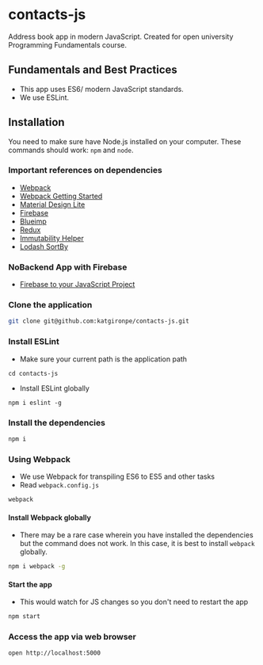 # contacts-js
Address book app in modern JavaScript. Created for open university Programming Fundamentals course.

## Fundamentals and Best Practices

* This app uses ES6/ modern JavaScript standards.
* We use ESLint.

## Installation

You need to make sure have Node.js installed on your computer. These commands should work: `npm` and `node`.

### Important references on dependencies

* [Webpack](https://webpack.github.io/docs/tutorials/getting-started/)
* [Webpack Getting Started](https://webpack.js.org/guides/getting-started/)
* [Material Design Lite](https://github.com/google/material-design-lite)
* [Firebase](https://www.npmjs.com/package/firebase)
* [Blueimp](https://github.com/blueimp/JavaScript-Templates/blob/master/README.md)
* [Redux](https://github.com/reactjs/redux)
* [Immutability Helper](https://github.com/kolodny/immutability-helper)
* [Lodash SortBy](https://www.npmjs.com/package/lodash.sortby)

### NoBackend App with Firebase

* [Firebase to your JavaScript Project](https://firebase.google.com/docs/web/setup)

### Clone the application

```bash
git clone git@github.com:katgironpe/contacts-js.git
```

### Install ESLint

* Make sure your current path is the application path

```
cd contacts-js
```

* Install ESLint globally

```
npm i eslint -g
```

### Install the dependencies

```bash
npm i
```

### Using Webpack

* We use Webpack for transpiling ES6 to ES5 and other tasks
* Read `webpack.config.js`

```bash
webpack
```

#### Install Webpack globally

* There may be a rare case wherein you have installed the dependencies but the command does not work. In this case, it is best to install `webpack` globally.

```bash
npm i webpack -g
```

#### Start the app

* This would watch for JS changes so you don't need to restart the app

```bash
npm start
```

### Access the app via web browser

```bash
open http://localhost:5000
```
